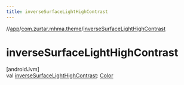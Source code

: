 ```yaml
---
title: inverseSurfaceLightHighContrast
---
```

//[app](../../index.html)/[com.zurtar.mhma.theme](index.html)/[inverseSurfaceLightHighContrast](inverse-surface-light-high-contrast.html)



# inverseSurfaceLightHighContrast



[androidJvm]\
val [inverseSurfaceLightHighContrast](inverse-surface-light-high-contrast.html): [Color](https://developer.android.com/reference/kotlin/androidx/compose/ui/graphics/Color.html)




